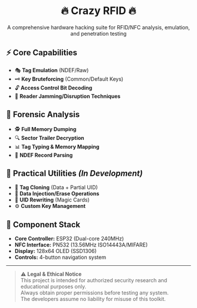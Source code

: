 <h1 align="center">🔥 Crazy RFID 🔥</h1>

<p align="center">
A comprehensive hardware hacking suite for RFID/NFC analysis, emulation, and penetration testing
</p>

## ⚡ Core Capabilities
- 🎭 **Tag Emulation** (NDEF/Raw)
- 🗝️ **Key Bruteforcing** (Common/Default Keys)
- 🔓 **Access Control Bit Decoding**
- 📡 **Reader Jamming/Disruption Techniques**

## 🧪 Forensic Analysis
- 🕵️ **Full Memory Dumping**
- 🔍 **Sector Trailer Decryption**
- 📊 **Tag Typing & Memory Mapping**
- 🧩 **NDEF Record Parsing**

## 🔧 Practical Utilities *(In Development)*
- 🧬 **Tag Cloning** (Data + Partial UID)
- 💾 **Data Injection/Erase Operations**
- 📛 **UID Rewriting** (Magic Cards)
- ⚙️ **Custom Key Management**

## 🧱 Component Stack
- **Core Controller:** ESP32 (Dual-core 240MHz)
- **NFC Interface:** PN532 (13.56MHz ISO14443A/MIFARE)
- **Display:** 128x64 OLED (SSD1306)
- **Controls:** 4-button navigation system

---

> ⚠️ **Legal & Ethical Notice**  
> This project is intended for authorized security research and educational purposes only.  
> Always obtain proper permissions before testing any system.  
> The developers assume no liability for misuse of this toolkit.
